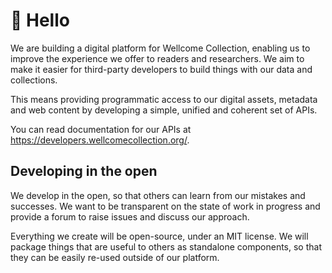 # 👋 Hello

We are building a digital platform for Wellcome Collection, enabling us to improve the experience we offer to readers and researchers. We aim to make it easier for third-party developers to build things with our data and collections.

This means providing programmatic access to our digital assets, metadata and web content by developing a simple, unified and coherent set of APIs.

You can read documentation for our APIs at <https://developers.wellcomecollection.org/>.

## Developing in the open

We develop in the open, so that others can learn from our mistakes and successes. We  want to be transparent on the state of work in progress and provide a forum to raise issues and discuss our approach.

Everything we create will be open-source, under an MIT license. We will package things that are useful to others as standalone components, so that they can be easily re-used outside of our platform.

